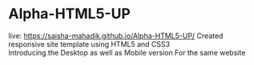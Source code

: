 # Alpha-HTML5-UP
live: https://saisha-mahadik.github.io/Alpha-HTML5-UP/
Created responsive site template using HTML5 and CSS3  
Introducing the Desktop as well as Mobile version For the same website
